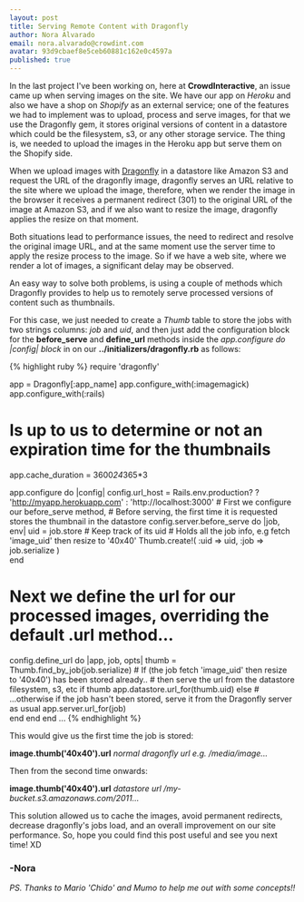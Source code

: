 ```yaml
---
layout: post
title: Serving Remote Content with Dragonfly
author: Nora Alvarado
email: nora.alvarado@crowdint.com
avatar: 93d9cbaef8e5ceb60881c162e0c4597a
published: true
---
```

In the last project I've been working on, here at __CrowdInteractive__, an issue came up when serving images on the site. We have our app on _Heroku_ and also we have a shop on _Shopify_ as an external service; one of the features we had to implement was to upload, process and serve images, for that we use the Dragonfly gem, it stores original versions of content in a datastore which could be the filesystem, s3, or any other storage service. The thing is, we needed to upload the images in the Heroku app but serve them on the Shopify side.

When we upload images with [Dragonfly](https://github.com/markevans/dragonfly) in a datastore like Amazon S3 and request the URL of the dragonfly image, dragonfly serves an URL  relative to the site where we upload the image, therefore, when we render the image in the browser it receives a permanent redirect (301) to the original URL of the image at Amazon S3, and if we also want to resize the image, dragonfly applies the resize on that moment.

Both situations lead to performance issues, the need to redirect and resolve the original image URL, and at the same moment use the server time to apply the resize process to the image. So if we have a web site, where we render a lot of images, a significant delay may be observed.

An easy way to solve both problems, is using a couple of methods which Dragonfly provides to help us to remotely serve processed versions of content such as thumbnails. 

For this case, we just needed to create a _Thumb_ table to store the jobs with two strings columns:  _job_ and _uid_, and then just add the configuration block for the __before\_serve__ and __define\_url__ methods inside the _app.configure do |config| block_ in on our __../initializers/dragonfly.rb__ as follows:

{% highlight ruby %}
require 'dragonfly'

app = Dragonfly[:app_name]
app.configure_with(:imagemagick)
app.configure_with(:rails)

# Is up to us to determine or not an expiration time for the thumbnails
app.cache_duration = 3600*24*365*3 

app.configure do |config|
  config.url_host = Rails.env.production? ? 'http://myapp.herokuapp.com' : 'http://localhost:3000'
    # First we configure our before_serve method,
    # Before serving, the first time it is requested stores the thumbnail in the datastore
  config.server.before_serve do |job, env|
    uid = job.store
    # Keep track of its uid
    # Holds all the job info, e.g fetch 'image_uid' then resize to '40x40'
    Thumb.create!( :uid => uid, :job => job.serialize )    
  end

  # Next we define the url for our processed images, overriding the default .url method...
  config.define_url do |app, job, opts|
    thumb = Thumb.find_by_job(job.serialize) 
    # If (the job fetch 'image_uid' then resize to '40x40') has been stored already..
    # then serve the url from the datastore filesystem, s3, etc
    if thumb
      app.datastore.url_for(thumb.uid) 
    else
    # ...otherwise if the job hasn't been stored, serve it from the Dragonfly server as usual
      app.server.url_for(job)  
    end
  end
end
...
{% endhighlight %}

This would give us the first time the job is stored:

__image.thumb('40x40').url__  _normal dragonfly url e.g. /media/image..._

Then from the second time onwards:

__image.thumb('40x40').url__     _datastore url  /my-bucket.s3.amazonaws.com/2011…_

This solution allowed us to cache the images, avoid permanent redirects, decrease dragonfly's jobs load, and an overall improvement on our site performance. So, hope you could find this post useful and see you next time! XD

### -Nora

_PS. Thanks to Mario 'Chido' and Mumo to help me out with some concepts!!_
